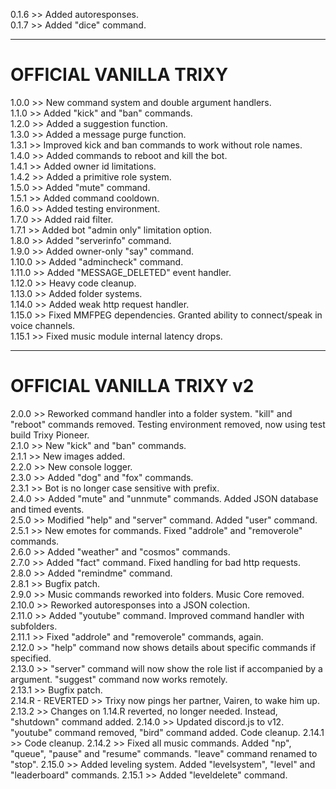0.1.6 >> Added autoresponses.  
0.1.7 >> Added "dice" command. 

---

# OFFICIAL VANILLA TRIXY

1.0.0 >> New command system and double argument handlers.  
1.1.0 >> Added "kick" and "ban" commands.  
1.2.0 >> Added a suggestion function.  
1.3.0 >> Added a message purge function.  
1.3.1 >> Improved kick and ban commands to work without role names.  
1.4.0 >> Added commands to reboot and kill the bot.  
1.4.1 >> Added owner id limitations.  
1.4.2 >> Added a primitive role system.  
1.5.0 >> Added "mute" command.  
1.5.1 >> Added command cooldown.  
1.6.0 >> Added testing environment.  
1.7.0 >> Added raid filter.  
1.7.1 >> Added bot "admin only" limitation option.  
1.8.0 >> Added "serverinfo" command.  
1.9.0 >> Added owner-only "say" command.  
1.10.0 >> Added "admincheck" command.  
1.11.0 >> Added "MESSAGE_DELETED" event handler.  
1.12.0 >> Heavy code cleanup.  
1.13.0 >> Added folder systems.  
1.14.0 >> Added weak http request handler.  
1.15.0 >> Fixed MMFPEG dependencies. Granted ability to connect/speak in voice channels.  
1.15.1 >> Fixed music module internal latency drops.  

---

# OFFICIAL VANILLA TRIXY v2

2.0.0 >> Reworked command handler into a folder system. "kill" and "reboot" commands removed. Testing environment removed, now using test build Trixy Pioneer.  
2.1.0 >> New "kick" and "ban" commands.  
2.1.1 >> New images added.  
2.2.0 >> New console logger.  
2.3.0 >> Added "dog" and "fox" commands.  
2.3.1 >> Bot is no longer case sensitive with prefix.  
2.4.0 >> Added "mute" and "unnmute" commands. Added JSON database and timed events.  
2.5.0 >> Modified "help" and "server" command. Added "user" command.  
2.5.1 >> New emotes for commands. Fixed "addrole" and "removerole" commands.  
2.6.0 >> Added "weather" and "cosmos" commands.  
2.7.0 >> Added "fact" command. Fixed handling for bad http requests.  
2.8.0 >> Added "remindme" command.  
2.8.1 >> Bugfix patch.    
2.9.0 >> Music commands reworked into folders. Music Core removed.  
2.10.0 >> Reworked autoresponses into a JSON colection.  
2.11.0 >> Added "youtube" command. Improved command handler with subfolders.  
2.11.1 >> Fixed "addrole" and "removerole" commands, again.  
2.12.0 >> "help" command now shows details about specific commands if specified.  
2.13.0 >> "server" command will now show the role list if accompanied by a <roles> argument. "suggest" command now works remotely.  
2.13.1 >> Bugfix patch.  
2.14.R - REVERTED >> Trixy now pings her partner, Vairen, to wake him up.  
2.13.2 >> Changes on 1.14.R reverted, no longer needed. Instead, "shutdown" command added.
2.14.0 >> Updated discord.js to v12. "youtube" command removed, "bird" command added. Code cleanup.
2.14.1 >> Code cleanup.
2.14.2 >> Fixed all music commands. Added "np", "queue", "pause" and "resume" commands. "leave" command renamed to "stop".
2.15.0 >> Added leveling system. Added "levelsystem", "level" and "leaderboard" commands.
2.15.1 >> Added "leveldelete" command.